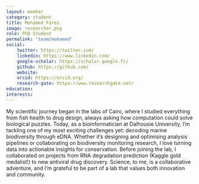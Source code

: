 ```yaml
---
layout: member
category: student
title: Mohamed Fares
image: researcher.png
role: PhD Student
permalink: 'team/mohamed'
social:
    twitter: https://twitter.com/
    linkedin: https://www.linkedin.com/
    google-scholar: https://scholar.google.fr/
    github: https://github.com/
    website:
    orcid: https://orcid.org/
    research-gate: https://www.researchgate.net/
education:
interests:
---
```

My scientific journey began in the labs of Cairo, where I studied everything from fish health to drug design, always asking how computation could solve biological puzzles. Today, as a bioinformatician at Dalhousie University, I’m tackling one of my most exciting challenges yet: decoding marine biodiversity through eDNA. Whether it’s designing and optimising analysis pipelines or collaborating on biodiversity monitoring research, I love turning data into actionable insights for conservation. Before joining the lab, I collaborated on projects from RNA degradation prediction (Kaggle gold medalist!) to new antiviral drug discovery. Science, to me, is a collaborative adventure, and I’m grateful to be part of a lab that values both innovation and community.  

